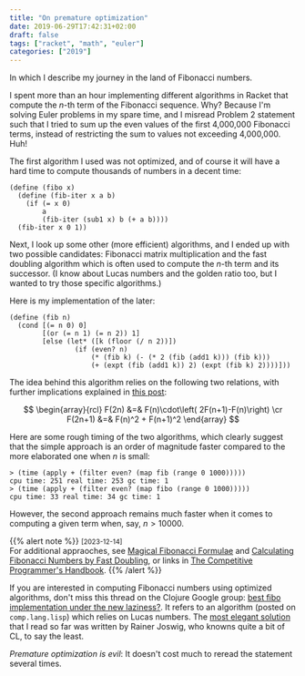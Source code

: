 ```yaml
---
title: "On premature optimization"
date: 2019-06-29T17:42:31+02:00
draft: false
tags: ["racket", "math", "euler"]
categories: ["2019"]
---
```


In which I describe my journey in the land of Fibonacci numbers.

I spent more than an hour implementing different algorithms in Racket that compute the $n$-th term of the Fibonacci sequence. Why? Because I'm solving Euler problems in my spare time, and I misread Problem 2 statement such that I tried to sum up the even values of the first 4,000,000 Fibonacci terms, instead of restricting the sum to values not exceeding 4,000,000. Huh!

The first algorithm I used was not optimized, and of course it will have a hard time to compute thousands of numbers in a decent time:

```racket
(define (fibo x)
  (define (fib-iter x a b)
    (if (= x 0)
        a
        (fib-iter (sub1 x) b (+ a b))))
  (fib-iter x 0 1))
```

Next, I look up some other (more efficient) algorithms, and I ended up with two possible candidates: Fibonacci matrix multiplication and the fast doubling algorithm which is often used to compute the $n$-th term and its successor. (I know about Lucas numbers and the golden ratio too, but I wanted to try those specific algorithms.)

Here is my implementation of the later:

```racket
(define (fib n)
  (cond [(= n 0) 0]
        [(or (= n 1) (= n 2)) 1]
        [else (let* ([k (floor (/ n 2))])
                (if (even? n)
                    (* (fib k) (- (* 2 (fib (add1 k))) (fib k)))
                    (+ (expt (fib (add1 k)) 2) (expt (fib k) 2))))]))
```

The idea behind this algorithm relies on the following two relations, with further implications explained in [this post](https://chunminchang.github.io/blog/post/calculating-fibonacci-numbers-by-fast-doubling):

$$
\begin{array}{rcl}
F(2n) &=& F(n)\cdot\left( 2F(n+1)-F(n)\right) \cr
F(2n+1) &=& F(n)^2 + F(n+1)^2
\end{array}
$$

Here are some rough timing of the two algorithms, which clearly suggest that the simple approach is an order of magnitude faster compared to the more elaborated one when $n$ is small:

```
> (time (apply + (filter even? (map fib (range 0 1000)))))
cpu time: 251 real time: 253 gc time: 1
> (time (apply + (filter even? (map fibo (range 0 1000)))))
cpu time: 33 real time: 34 gc time: 1
```

However, the second approach remains much faster when it comes to computing a given term when, say, $n>10000$.


{{% alert note %}}
<small>[2023-12-14]</small><br>
For additional appraoches, see [Magical Fibonacci Formulae](https://orlp.net/blog/magical-fibonacci-formulae/) and [Calculating Fibonacci Numbers by Fast Doubling](https://chunminchang.github.io/blog/post/calculating-fibonacci-numbers-by-fast-doubling), or links in [The Competitive Programmer's Handbook](post/the-competitive-programmer-s-handbook.md).
{{% /alert %}}

If you are interested in computing Fibonacci numbers using optimized algorithms, don't miss this thread on the Clojure Google group: [best fibo implementation under the new laziness?](https://groups.google.com/forum/#!topic/clojure/V6EvGg2rXhs). It refers to an algorithm (posted on `comp.lang.lisp`) which relies on Lucas numbers. The [most elegant solution](https://stackoverflow.com/a/628014) that I read so far was written by Rainer Joswig, who knowns quite a bit of CL, to say the least.

*Premature optimization is evil*: It doesn't cost much to reread the statement several times.
